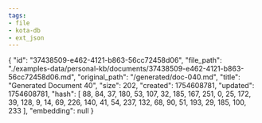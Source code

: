 ```yaml
---
tags:
- file
- kota-db
- ext_json
---
```

{
  "id": "37438509-e462-4121-b863-56cc72458d06",
  "file_path": "./examples-data/personal-kb/documents/37438509-e462-4121-b863-56cc72458d06.md",
  "original_path": "/generated/doc-040.md",
  "title": "Generated Document 40",
  "size": 202,
  "created": 1754608781,
  "updated": 1754608781,
  "hash": [
    88,
    84,
    37,
    180,
    53,
    107,
    32,
    185,
    167,
    251,
    0,
    25,
    172,
    39,
    128,
    9,
    14,
    69,
    226,
    140,
    41,
    54,
    237,
    132,
    68,
    90,
    51,
    193,
    29,
    185,
    100,
    233
  ],
  "embedding": null
}